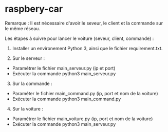 # raspbery-car

Remarque : Il est nécessaire d'avoir le seveur, le client et la commande sur le même réseau.

Les étapes à suivre pour lancer le voiture (seveur, client, commande) :

1. Installer un environement Python 3, ainsi que le fichier requirement.txt.

2. Sur le serveur :
  - Paramétrer le fichier main_serveur.py (ip et port)
  - Exécuter la commande python3 main_serveur.py
  
3. Sur la commande :  
  - Paraméter le fichier main_command.py (ip, port et nom de la voiture)
  - Exécuter la commande  python3 main_command.py
  
4. Sur la voiture :
  - Paramétrer le fichier main_voiture.py (ip, port et nom de la voiture)
  - Exécuter la commande python3 main_serveur.py

